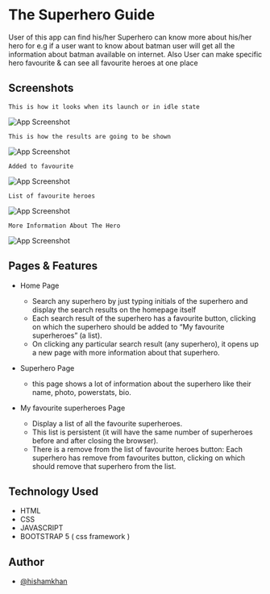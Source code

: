 
# The Superhero Guide

User of this app can find his/her Superhero can know more about his/her hero for e.g if a user want to know about batman user will get all the information about batman available on internet.
Also User can make specific hero favourite & can see all favourite heroes at one place

    


## Screenshots

    This is how it looks when its launch or in idle state 
![App Screenshot](./screenshots/idle.png)

    This is how the results are going to be shown
![App Screenshot](./screenshots/display-hero.png)

    Added to favourite
![App Screenshot](./screenshots/addToFav.png)

    List of favourite heroes
![App Screenshot](./screenshots/favourite.png)


    More Information About The Hero 
![App Screenshot](./screenshots/single-hero.png)
## Pages & Features

- Home Page
    - Search any superhero by just typing initials of the superhero and display the search results on the homepage itself
    - Each search result of the superhero has a favourite button, clicking on which the superhero should be added to “My favourite superheroes” (a list).
    - On clicking any particular search result (any superhero), it opens up a new page with more information about that superhero.


- Superhero Page
    - this page shows a lot of information about the superhero like their name, photo, powerstats, bio.

- My favourite superheroes Page
    - Display a list of all the favourite superheroes.
    - This list is persistent (it will have the same number of superheroes before and after closing the browser).
    - There is a remove from the list of favourite heroes button: Each superhero has remove from favourites button, clicking on which should remove that superhero from the list.


## Technology Used

- HTML
- CSS
- JAVASCRIPT
- BOOTSTRAP 5 ( css framework )
## Author

- [@hishamkhan](https://github.com/hisham8989)

